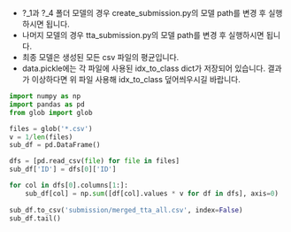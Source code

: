 - ?_1과 ?_4 폴더 모델의 경우 create_submission.py의 모델 path를 변경 후 실행하시면 됩니다.
- 나머지 모델의 경우 tta_submission.py의 모델 path를 변경 후 실행하시면 됩니다.
- 최종 모델은 생성된 모든 csv 파일의 평균입니다.
- data.pickle에는 각 파일에 사용된 idx_to_class dict가 저장되어 있습니다. 결과가 이상하다면 위 파일 사용해 idx_to_class 덮어씌우시길 바랍니다.

```python
import numpy as np
import pandas as pd
from glob import glob

files = glob('*.csv')
v = 1/len(files)
sub_df = pd.DataFrame()

dfs = [pd.read_csv(file) for file in files]
sub_df['ID'] = dfs[0]['ID']

for col in dfs[0].columns[1:]:
    sub_df[col] = np.sum([df[col].values * v for df in dfs], axis=0)
    
sub_df.to_csv('submission/merged_tta_all.csv', index=False)
sub_df.tail()
```
